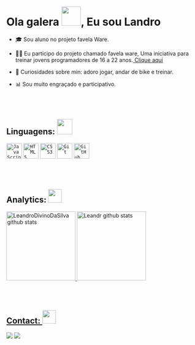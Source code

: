<!-- Presentation -->
<h1 align= left>Ola galera <img src="https://em-content.zobj.net/source/microsoft-teams/337/waving-hand_1f44b.png" width="50px">, Eu sou Landro </h1>

- 🎓 Sou aluno no projeto favela Ware.

- 👨‍🏫 Eu participo do projeto chamado favela ware, Uma iniciativa para treinar jovens programadores de 16 a 22 anos.<a href="https://favelaware.animahub.com.br/sobre" target="blank"> Clique aqui</a>

- 🚀 Curiosidades sobre min: adoro jogar, andar de bike e treinar.

- 📊 Sou muito engraçado e participativo.

<br><br>

<!-- Skills -->
<h2 align="left"> Linguagens: <img src="https://em-content.zobj.net/source/microsoft-teams/337/man-technologist_1f468-200d-1f4bb.png" width="40px"> </h2>

<code><img width="40px" src="https://cdn.jsdelivr.net/gh/devicons/devicon/icons/javascript/javascript-original.svg" title = "JavaScript"/></code>
<code><img width="40px" src="https://cdn.jsdelivr.net/gh/devicons/devicon/icons/html5/html5-original.svg" title = "HTML5"/></code>
<code><img width="40px" src="https://cdn.jsdelivr.net/gh/devicons/devicon/icons/css3/css3-original.svg" title = "CSS3"/></code>
<code><img width="40px" src="https://cdn.jsdelivr.net/gh/devicons/devicon/icons/git/git-original.svg" title = "Git"/></code>
<code><img width="40px" src="https://cdn.jsdelivr.net/gh/devicons/devicon/icons/github/github-original.svg" title = "GitHub"/></code>

<br><br>

<!-- Analitycs -->
<h2>Analytics: <img src="https://gifs.eco.br/wp-content/uploads/2022/10/gifs-de-graficos-0.gif" width="35px"> </h2>
<div align="left">
   <a href="https://github.com/LeandroDivinoDaSilva">
   <img height="180rem" src="https://github-readme-stats.vercel.app/api?username=LeandroDivinoDSilva&show_icons=true&theme=dracula" alt="LeandroDivinoDaSilva github stats"/>    
   <img height="180rem" src="https://github-readme-stats.vercel.app/api/top-langs/?username=LeandroDivinoDSilva&count_private=true&show_icons=true&theme=dracula&layout=compact&langs_count=6" alt="Leandr github stats"/>   
</div>
 
  ##
 
<div> 
      <br><h2>Contact: <img src="https://em-content.zobj.net/source/microsoft-teams/337/telephone-receiver_1f4de.png" width="35px"></h2>
  <a href="https://www.instagram.com/leleco.ogs2/" target="_blank"><img src="https://img.shields.io/badge/-Instagram-%23E4405F?style=for-the-badge&logo=instagram&logoColor=white" target="_blank"></a>
  <a href="https://www.linkedin.com/in/leandro-divino-da-silva-1bb9ba2a3/" target="_blank"><img src="https://img.shields.io/badge/-LinkedIn-%230077B5?style=for-the-badge&logo=linkedin&logoColor=white" target="_blank"></a> 

<div>
